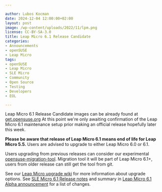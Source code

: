```yaml
---

author: Lubos Kocman
date: 2024-12-04 12:00:00+02:00
layout: post
image: /wp-content/uploads/2022/11/lpm.png
license: CC-BY-SA-3.0
title: Leap Micro 6.1 Release Candidate
categories:
- Announcements
- openSUSE
- Leap Micro
tags:
- openSUSE
- Leap Micro
- SLE Micro
- Community
- Open Source
- Testing
- Developers
- EOL

---
```

Leap Micro 6.1 Release Candidate images can be already found at [get.opensuse.org](https://get.opensuse.org/leapmicro/6.1/)
At this point we're only awaiting confirmation of the Leap Micro 6.1 maintenance setup prior making an official release hopefully later this week.

**Please be aware that release of Leap Micro 6.1 means end of life for Leap Micro 5.5.**
Users are advised to upgrade to either Leap Micro 6.0 or 6.1.

Users upgrading from previous releases can consider our experimental [opensuse-migration-tool](https://news.opensuse.org/2024/11/29/try-opensuse-migration-tool-leap-micro-61-beta/).
Migration tool it will be part of Leap Micro 6.1+, users from older release can still get the tool from git.

See our [Leap Micro upgrade wiki](https://en.opensuse.org/SDB:System_upgrade_of_LeapMicro) for more information about upgrade options.
See [SLE Micro 6.1 Release notes](https://www.suse.com/releasenotes/x86_64/SL-Micro/6.1/index.html) and summary in [Leap Micro 6.1 Alpha announcement](https://news.opensuse.org/2024/11/20/leap-micro-61-alpha-availability/) for a list of changes.



<meta name="openSUSE, Leap Micro, Open Source, Upgrade, EOL" content="HTML,CSS,XML,JavaScript">
